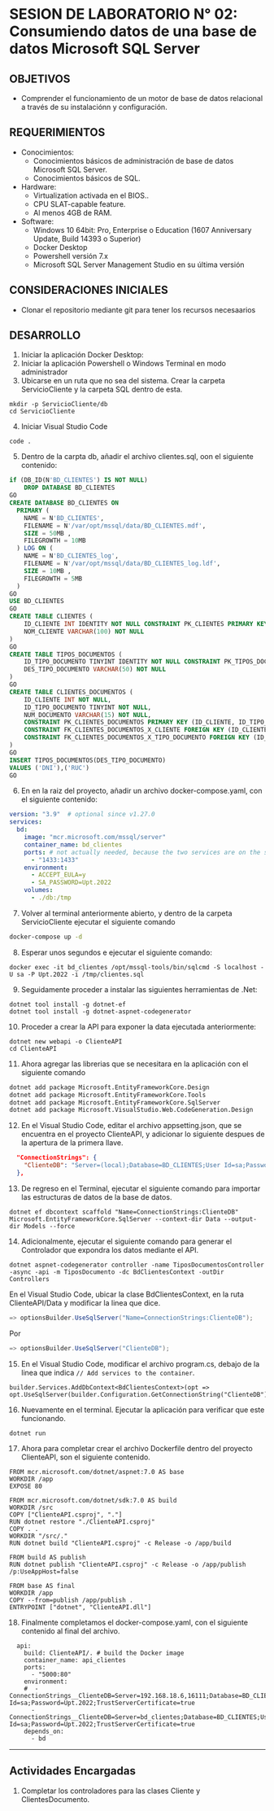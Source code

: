 # SESION DE LABORATORIO N° 02: Consumiendo datos de una base de datos Microsoft SQL Server

## OBJETIVOS
  * Comprender el funcionamiento de un motor de base de datos relacional a través de su instalaciónn y configuración.

## REQUERIMIENTOS
  * Conocimientos: 
    - Conocimientos básicos de administración de base de datos Microsoft SQL Server.
    - Conocimientos básicos de SQL.
  * Hardware:
    - Virtualization activada en el BIOS..
    - CPU SLAT-capable feature.
    - Al menos 4GB de RAM.
  * Software:
    - Windows 10 64bit: Pro, Enterprise o Education (1607 Anniversary Update, Build 14393 o Superior)
    - Docker Desktop 
    - Powershell versión 7.x
    - Microsoft SQL Server Management Studio en su última versión

## CONSIDERACIONES INICIALES
  * Clonar el repositorio mediante git para tener los recursos necesaarios

## DESARROLLO
1. Iniciar la aplicación Docker Desktop:
2. Iniciar la aplicación Powershell o Windows Terminal en modo administrador 
3. Ubicarse en un ruta que no sea del sistema. Crear la carpeta ServicioCliente y la carpeta SQL dentro de esta.
```
mkdir -p ServicioCliente/db
cd ServicioCliente
```
4. Iniciar Visual Studio Code
```
code .
```
5. Dentro de la carpta db, añadir el archivo clientes.sql, oon el siguiente contenido:
```SQL
if (DB_ID(N'BD_CLIENTES') IS NOT NULL)
    DROP DATABASE BD_CLIENTES
GO
CREATE DATABASE BD_CLIENTES ON
  PRIMARY (
    NAME = N'BD_CLIENTES',
    FILENAME = N'/var/opt/mssql/data/BD_CLIENTES.mdf',
    SIZE = 50MB ,
    FILEGROWTH = 10MB
  ) LOG ON (
    NAME = N'BD_CLIENTES_log',
    FILENAME = N'/var/opt/mssql/data/BD_CLIENTES_log.ldf',
    SIZE = 10MB ,
    FILEGROWTH = 5MB
  )
GO
USE BD_CLIENTES
GO
CREATE TABLE CLIENTES (
    ID_CLIENTE INT IDENTITY NOT NULL CONSTRAINT PK_CLIENTES PRIMARY KEY,
    NOM_CLIENTE VARCHAR(100) NOT NULL
)
GO
CREATE TABLE TIPOS_DOCUMENTOS (
    ID_TIPO_DOCUMENTO TINYINT IDENTITY NOT NULL CONSTRAINT PK_TIPOS_DOCUMENTOS PRIMARY KEY,
    DES_TIPO_DOCUMENTO VARCHAR(50) NOT NULL
)
GO
CREATE TABLE CLIENTES_DOCUMENTOS (
    ID_CLIENTE INT NOT NULL,
    ID_TIPO_DOCUMENTO TINYINT NOT NULL,
    NUM_DOCUMENTO VARCHAR(15) NOT NULL,
    CONSTRAINT PK_CLIENTES_DOCUMENTOS PRIMARY KEY (ID_CLIENTE, ID_TIPO_DOCUMENTO),
    CONSTRAINT FK_CLIENTES_DOCUMENTOS_X_CLIENTE FOREIGN KEY (ID_CLIENTE) REFERENCES CLIENTES(ID_CLIENTE),
    CONSTRAINT FK_CLIENTES_DOCUMENTOS_X_TIPO_DOCUMENTO FOREIGN KEY (ID_TIPO_DOCUMENTO) REFERENCES TIPOS_DOCUMENTOS(ID_TIPO_DOCUMENTO)
)
GO
INSERT TIPOS_DOCUMENTOS(DES_TIPO_DOCUMENTO)
VALUES ('DNI'),('RUC')
GO
```
6. En en la raiz del proyecto, añadir un archivo docker-compose.yaml, con el siguiente contenido:
```YAML
version: "3.9"  # optional since v1.27.0
services:
  bd:
    image: "mcr.microsoft.com/mssql/server"
    container_name: bd_clientes
    ports: # not actually needed, because the two services are on the same network.
      - "1433:1433" 
    environment:
      - ACCEPT_EULA=y
      - SA_PASSWORD=Upt.2022
    volumes:
      - ./db:/tmp
```
7. Volver al terminal anteriormente abierto, y dentro de la carpeta ServicioCliente ejecutar el siguiente comando
```Bash
docker-compose up -d
```
8. Esperar unos segundos e ejecutar el siguiente comando:
```
docker exec -it bd_clientes /opt/mssql-tools/bin/sqlcmd -S localhost -U sa -P Upt.2022 -i /tmp/clientes.sql
```
9. Seguidamente proceder a instalar las siguientes herramientas de .Net:
```
dotnet tool install -g dotnet-ef
dotnet tool install -g dotnet-aspnet-codegenerator
```
10. Proceder a crear la API para exponer la data ejecutada anteriormente:
```
dotnet new webapi -o ClienteAPI
cd ClienteAPI
```
11. Ahora agregar las librerias que se necesitara en la aplicación con el siguiente comando
```Bash
dotnet add package Microsoft.EntityFrameworkCore.Design
dotnet add package Microsoft.EntityFrameworkCore.Tools
dotnet add package Microsoft.EntityFrameworkCore.SqlServer
dotnet add package Microsoft.VisualStudio.Web.CodeGeneration.Design
```
12. En el Visual Studio Code, editar el archivo appsetting.json, que se encuentra en el proyecto ClienteAPI, y adicionar lo siguiente despues de la apertura de la primera llave.
```JSON
  "ConnectionStrings": {
    "ClienteDB": "Server=(local);Database=BD_CLIENTES;User Id=sa;Password=Upt.2022;TrustServerCertificate=true"
  },
```
13. De regreso en el Terminal, ejecutar el siguiente comando para importar las estructuras de datos de la base de datos.
```
dotnet ef dbcontext scaffold "Name=ConnectionStrings:ClienteDB" Microsoft.EntityFrameworkCore.SqlServer --context-dir Data --output-dir Models --force
```
14. Adicionalmente, ejecutar el siguiente comando para generar el Controlador que expondra los datos mediante el API.
```
dotnet aspnet-codegenerator controller -name TiposDocumentosController -async -api -m TiposDocumento -dc BdClientesContext -outDir Controllers
```
En el Visual Studio Code, ubicar la clase BdClientesContext, en la ruta ClienteAPI/Data y modificar la linea que dice.
```C#
=> optionsBuilder.UseSqlServer("Name=ConnectionStrings:ClienteDB");
```
Por
```C#
=> optionsBuilder.UseSqlServer("ClienteDB");
```
15. En el Visual Studio Code, modificar el archivo program.cs, debajo de la linea que indica `// Add services to the container`.
```
builder.Services.AddDbContext<BdClientesContext>(opt => opt.UseSqlServer(builder.Configuration.GetConnectionString("ClienteDB")));
```
16. Nuevamente en el terminal. Ejecutar la aplicación para verificar que este funcionando.
```
dotnet run
```
17. Ahora para completar crear el archivo Dockerfile dentro del proyecto ClienteAPI, son el siguiente contenido. 
```
FROM mcr.microsoft.com/dotnet/aspnet:7.0 AS base
WORKDIR /app
EXPOSE 80

FROM mcr.microsoft.com/dotnet/sdk:7.0 AS build
WORKDIR /src
COPY ["ClienteAPI.csproj", "."]
RUN dotnet restore "./ClienteAPI.csproj"
COPY . .
WORKDIR "/src/."
RUN dotnet build "ClienteAPI.csproj" -c Release -o /app/build

FROM build AS publish
RUN dotnet publish "ClienteAPI.csproj" -c Release -o /app/publish /p:UseAppHost=false

FROM base AS final
WORKDIR /app
COPY --from=publish /app/publish .
ENTRYPOINT ["dotnet", "ClienteAPI.dll"]
```
18. Finalmente completamos el docker-compose.yaml, con el siguiente contenido al final del archivo. 
```
  api:
    build: ClienteAPI/. # build the Docker image 
    container_name: api_clientes
    ports:
      - "5000:80"
    environment:
    #  - ConnectionStrings__ClienteDB=Server=192.168.18.6,16111;Database=BD_CLIENTES;User Id=sa;Password=Upt.2022;TrustServerCertificate=true
      - ConnectionStrings__ClienteDB=Server=bd_clientes;Database=BD_CLIENTES;User Id=sa;Password=Upt.2022;TrustServerCertificate=true
    depends_on:
      - bd
```

---
## Actividades Encargadas
1. Completar los controladores para las clases Cliente y ClientesDocumento.
